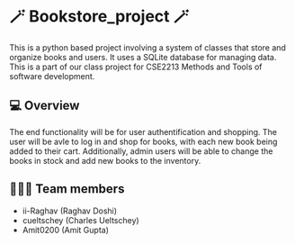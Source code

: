 #  🪄 Bookstore_project 🪄
This is a python based project involving a system of classes that store and organize books and users. It uses a SQLite database for managing data. 
This is a part of our class project for CSE2213 Methods and Tools of software development.
## 💻 Overview
The end functionality will be for user authentification and shopping. The user will be avle to log in and shop for books,
with each new book being added to their cart. Additionally, admin users will be able to change the books in stock and add new books to the
inventory.

## 🧑‍🤝‍🧑 Team members
- ii-Raghav (Raghav Doshi)
- cueltschey (Charles Ueltschey)
- Amit0200 (Amit Gupta)

